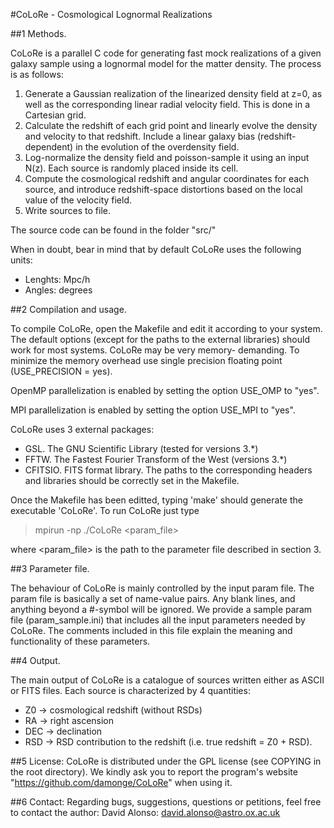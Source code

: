 #CoLoRe - Cosmological Lognormal Realizations


##1 Methods.

CoLoRe is a parallel C code for generating fast mock realizations
of a given galaxy sample using a lognormal model for the matter density.
The process is as follows:
1. Generate a Gaussian realization of the linearized density field at z=0, as well as the corresponding linear radial velocity field. This is done in a Cartesian grid.
2. Calculate the redshift of each grid point and linearly evolve the density and velocity to that redshift. Include a linear galaxy bias (redshift-dependent) in the evolution of the overdensity field.
3. Log-normalize the density field and poisson-sample it using an input N(z). Each source is randomly placed inside its cell.
4. Compute the cosmological redshift and angular coordinates for each source, and introduce redshift-space distortions based on the local value of the velocity field.
5. Write sources to file.

The source code can be found in the folder "src/"

When in doubt, bear in mind that by default CoLoRe uses the following units:
 - Lenghts: Mpc/h
 - Angles: degrees


##2 Compilation and usage.

To compile CoLoRe, open the Makefile and edit it according to your
system. The default options (except for the paths to the external
libraries) should work for most systems. CoLoRe may be very memory-
demanding. To minimize the memory overhead use single precision
floating point (USE_PRECISION = yes).

OpenMP parallelization is enabled by setting the option USE_OMP
to "yes".

MPI parallelization is enabled by setting the option USE_MPI
to "yes".

CoLoRe uses 3 external packages:
 - GSL. The GNU Scientific Library (tested for versions 3.*)
 - FFTW. The Fastest Fourier Transform of the West (versions 3.*)
 - CFITSIO. FITS format library.
The paths to the corresponding headers and libraries should be correctly
set in the Makefile.

Once the Makefile has been editted, typing 'make' should generate
the executable 'CoLoRe'. To run CoLoRe just type

> mpirun -np <number-of-nodes> ./CoLoRe <param_file>

where <param_file> is the path to the parameter file described in
section 3.


##3 Parameter file.

The behaviour of CoLoRe is mainly controlled by the input param file. The
param file is basically a set of name-value pairs. Any blank lines, and
anything beyond a #-symbol will be ignored. We provide a sample param
file (param_sample.ini) that includes all the input parameters needed by
CoLoRe. The comments included in this file explain the meaning and
functionality of these parameters.


##4 Output.

The main output of CoLoRe is a catalogue of sources written either
as ASCII or FITS files. Each source is characterized by 4 quantities:
 - Z0 -> cosmological redshift (without RSDs)
 - RA -> right ascension
 - DEC -> declination
 - RSD -> RSD contribution to the redshift
          (i.e. true redshift = Z0 + RSD).


##5 License:
CoLoRe is distributed under the GPL license (see COPYING in the root
directory). We kindly ask you to report the program's website
"https://github.com/damonge/CoLoRe" when using it.


##6 Contact:
Regarding bugs, suggestions, questions or petitions, feel free to contact
the author:
    David Alonso: david.alonso@astro.ox.ac.uk
